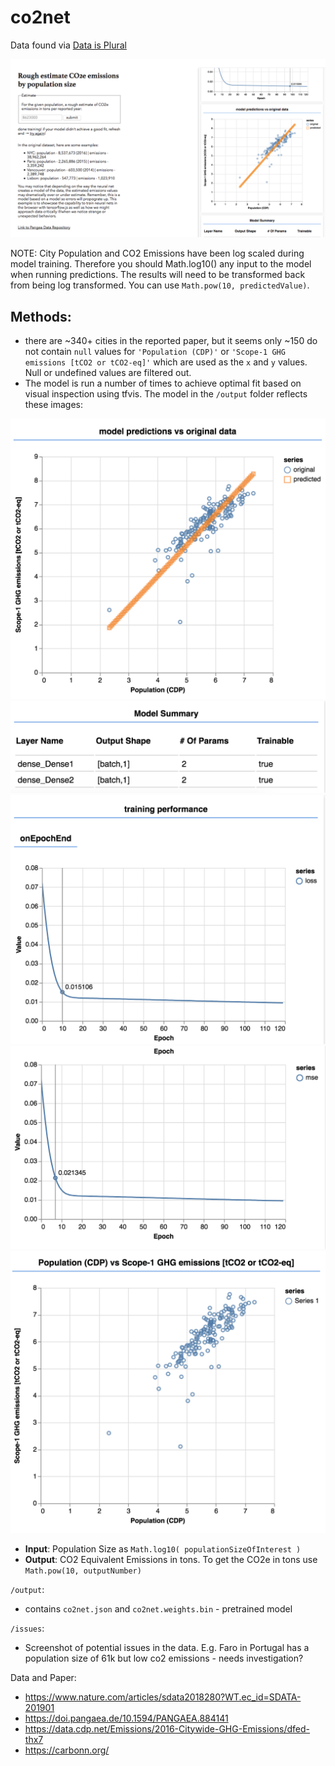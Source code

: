 # co2net

Data found via [Data is Plural](https://tinyletter.com/data-is-plural)

![image of front page](assets/co2net-page-01.png)

NOTE: City Population and CO2 Emissions have been log scaled during model training. Therefore you should Math.log10() any input to the model when running predictions. The results will need to be transformed back from being log transformed. You can use `Math.pow(10, predictedValue)`.

## Methods: 
* there are ~340+ cities in the reported paper, but it seems only ~150 do not contain `null` values for `'Population (CDP)'` or `'Scope-1 GHG emissions [tCO2 or tCO2-eq]'` which are used as the `x` and `y` values. Null or undefined values are filtered out.
* The model is run a number of times to achieve optimal fit based on visual inspection using tfvis. The model in the `/output` folder reflects these images:

![screenshot of tfvis output - fitted](assets/co2net-tfvis-01.png)
![screenshot of tfvis output](assets/co2net-tfvis-02.png)
![screenshot of tfvis output](assets/co2net-tfvis-03.png)
![screenshot of tfvis output](assets/co2net-tfvis-04.png)
![screenshot of tfvis output - points](assets/co2net-tfvis-05.png)

* **Input**: Population Size as `Math.log10( populationSizeOfInterest )`
* **Output**: CO2 Equivalent Emissions in tons. To get the CO2e in tons use `Math.pow(10, outputNumber)`

`/output`:
* contains `co2net.json` and `co2net.weights.bin` - pretrained model

`/issues`:
* Screenshot of potential issues in the data. E.g. Faro in Portugal has a population size of 61k but low co2 emissions - needs investigation? 



Data and Paper:
* https://www.nature.com/articles/sdata2018280?WT.ec_id=SDATA-201901
* https://doi.pangaea.de/10.1594/PANGAEA.884141
* https://data.cdp.net/Emissions/2016-Citywide-GHG-Emissions/dfed-thx7
* https://carbonn.org/

 

